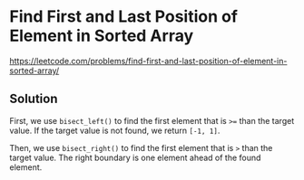 # Find First and Last Position of Element in Sorted Array

https://leetcode.com/problems/find-first-and-last-position-of-element-in-sorted-array/

## Solution

First, we use `bisect_left()` to find the first element that is `>=` than the target value. If the target value is not
found, we return `[-1, 1]`.

Then, we use `bisect_right()` to find the first element that is `>` than the target value. The right boundary is one
element ahead of the found element.
